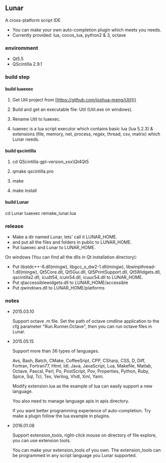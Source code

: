 ## Lunar ##
A cross-platform script IDE

- You can make your own auto-completion plugin which meets you needs.
- Currently provided: lua, cocos_lua, python2 & 3, octave

### enviromment ###

- Qt5.5
- QScintilla 2.9.1

### build step ###

#### build luaexec ####

1. Get Util project from [https://github.com/joshua-meng/Util]()

2. Build and get an executable file: Util (Util.exe on windows).

3. Rename Util to luaexec.

4. luaexec is a lua script executor which contains basic lua (lua 5.2.3) & extensions (file, memory, net, process, regex, thread, csv, matrix) which Lunar needs.


#### build qscintilla ####

1. cd QScintilla-gpl-version_xxx\Qt4Qt5

2. qmake qscintilla.pro

3. make

4. make install

#### build Lunar ####

cd Lunar
luaexec remake_lunar.lua


### release ###

- Make a dir named Lunar, lets' call it LUNAR_HOME. 
- and put all the files and folders in public to LUNAR_HOME.
- Put luaexec and Lunar to LUNAR_HOME.

On windows (You can find all the dlls in Qt installation directory):

- Put libstdc++-6.dll(mingw), libgcc_s_dw2-1.dll(mingw), libwinpthread-1.dll(mingw), Qt5Core.dll, Qt5Gui.dll,  Qt5PrintSupport.dll, Qt5Widgets.dll, qscintilla2.dll, icudt54, icuin54.dll, icuuc54.dll to LUNAR_HOME.
- Put qtaccessiblewidgets.dll to LUNAR_HOME/accessible
- Put qwindows.dll to LUNAR_HOME/platforms

### notes ###

- 2015.03.10

	Support octave .m file. Set the path of octave cmdline application to the cfg parameter "Run.Runner.Octave", then you can run octave files in Lunar.

- 2015.05.15

	Support more than 36 types of languages.
	
	Avs, Bash, Batch, CMake, CoffeeSript, CPP, CSharp, CSS, D, Diff, Fortran, Fortran77, Html, Idl, 
	Java, JavaScript, Lua, Makefile, Matlab, Octave, Pascal, Perl, Po, PostScript, Pov, Properties, 
	Python, Ruby, Spice, Sql, Tcl, Tex, Verilog, Vhdl, Xml, Yaml.
	
	Modify extension.lua as the example of lua can easily support a new language.
	
	You also need to manage language apis in apis directory.

	If you want better programming experience of auto-completion. Try make a plugin follow the lua example in plugins.

- 2016.01.08

	Support extension_tools, right-click mouse on directory of file explore, you can use extension tools.
	
	You can make your extension_tools of you own. The extension_tools can be programmed in any script language you Lunar supported.
